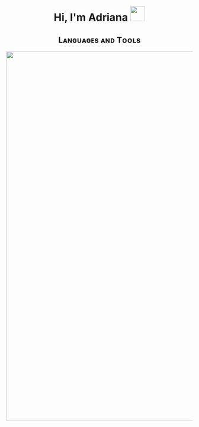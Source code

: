 <h1 align="center">Hi, I'm Adriana <img height="40" src="https://emoji.gg/assets/emoji/7333-parrotdance.gif"></h1>
<h2 align="center">Lᴀɴɢᴜᴀɢᴇs ᴀɴᴅ Tᴏᴏʟs</h2> 
<p align="center">
<img width="1000px" src="https://skillicons.dev/icons?i=py,js,ts,mysql,postgres,cpp,cs,html,css,dotnet,vue,vite,angular,nodejs,visualstudio,vscode,idea,webstorm,rider,linux&perline=10" />
</p>
<br />
